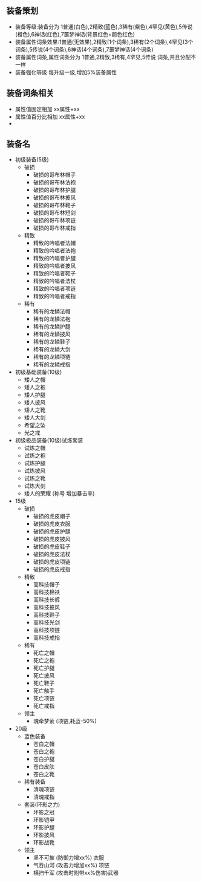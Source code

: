 ## 装备策划
- 装备等级:装备分为 1普通(白色),2精致(蓝色),3稀有(紫色),4罕见(黄色),5传说(橙色),6神话(红色),7噩梦神话(背景红色+颜色红色) 
- 装备属性词条效果:1普通(无效果),2精致(1个词条),3稀有(2个词条),4罕见(3个词条),5传说(4个词条),6神话(4个词条),7噩梦神话(4个词条)
- 装备属性词条,属性词条分为 1普通,2精致,3稀有,4罕见,5传说 词条,并且分配不一样
- 装备强化等级 每升级一级,增加5%装备属性


## 装备词条相关
- 属性值固定相加 xx属性+xx
- 属性值百分比相加 xx属性+xx
-  

## 装备名
- 初级装备(5级)
    - 破损
        - 破损的哥布林帽子
        - 破损的哥布林法袍
        - 破损的哥布林护腿
        - 破损的哥布林披风
        - 破损的哥布林鞋子
        - 破损的哥布林短剑
        - 破损的哥布林项链
        - 破损的哥布林戒指
    - 精致
        - 精致的吟唱者法帽
        - 精致的吟唱者法袍
        - 精致的吟唱者护腿
        - 精致的吟唱者披风
        - 精致的吟唱者鞋子
        - 精致的吟唱者法杖
        - 精致的吟唱者项链
        - 精致的吟唱者戒指
    - 稀有
        - 稀有的龙鳞法帽
        - 稀有的龙鳞法袍
        - 稀有的龙鳞护腿
        - 稀有的龙鳞披风
        - 稀有的龙鳞鞋子
        - 稀有的龙鳞大剑
        - 稀有的龙鳞项链
        - 稀有的龙鳞戒指
- 初级基础装备(10级)
    - 矮人之帽
    - 矮人之袍
    - 矮人护腿
    - 矮人披风
    - 矮人之靴
    - 矮人大剑
    - 希望之坠
    - 光之戒
- 初级极品装备(10级)试炼套装
    - 试炼之帽
    - 试炼之袍
    - 试炼护腿
    - 试炼披风
    - 试炼之靴
    - 试炼大剑
    - 矮人的荣耀 (称号 增加暴击率)
- 15级
    - 破损
        - 破损的虎皮帽子
        - 破损的虎皮衣服
        - 破损的虎皮护腿
        - 破损的虎皮披风
        - 破损的虎皮鞋子
        - 破损的虎皮法杖
        - 破损的虎皮项链
        - 破损的虎皮戒指
    - 精致
        - 高科技帽子
        - 高科技棉袄
        - 高科技长裤
        - 高科技披风
        - 高科技鞋子
        - 高科技光剑
        - 高科技项链
        - 高科技戒指
    - 稀有
        - 死亡之帽
        - 死亡之袍
        - 死亡护腿
        - 死亡披风
        - 死亡鞋子
        - 死亡触手
        - 死亡项链
        - 死亡戒指
    - 领主
        - 魂牵梦萦 (项链,耗蓝-50%)
- 20级
    - 蓝色装备
        - 苍白之帽
        - 苍白之袍
        - 苍白护腿
        - 苍白皮肤
        - 苍白之靴
    - 稀有装备
        - 清魂项链
        - 清魂戒指
    - 套装(环影之力)
        - 环影之冠
        - 环影铠甲
        - 环影护腿
        - 环影披风
        - 环影战靴
    - 领主
        - 坚不可摧 (防御力增xx%) 衣服
        - 气吞山河 (攻击力增加xx%) 项链
        - 横扫千军 (攻击时附带xx%伤害)武器
